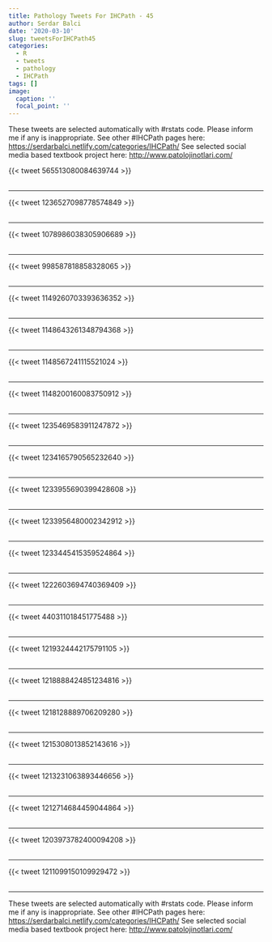 ```yaml
---
title: Pathology Tweets For IHCPath - 45
author: Serdar Balci
date: '2020-03-10'
slug: tweetsForIHCPath45
categories:
  - R
  - tweets
  - pathology
  - IHCPath
tags: []
image:
  caption: ''
  focal_point: ''
---
```



These tweets are selected automatically with #rstats code. Please inform me if any is inappropriate.
See other #IHCPath pages here: https://serdarbalci.netlify.com/categories/IHCPath/ 
See selected social media based textbook project here: http://www.patolojinotlari.com/

{{< tweet 565513080084639744 >}}
<br>
<br>
<hr>
{{< tweet 1236527098778574849 >}}
<br>
<br>
<hr>
{{< tweet 1078986038305906689 >}}
<br>
<br>
<hr>
{{< tweet 998587818858328065 >}}
<br>
<br>
<hr>
{{< tweet 1149260703393636352 >}}
<br>
<br>
<hr>
{{< tweet 1148643261348794368 >}}
<br>
<br>
<hr>
{{< tweet 1148567241115521024 >}}
<br>
<br>
<hr>
{{< tweet 1148200160083750912 >}}
<br>
<br>
<hr>
{{< tweet 1235469583911247872 >}}
<br>
<br>
<hr>
{{< tweet 1234165790565232640 >}}
<br>
<br>
<hr>
{{< tweet 1233955690399428608 >}}
<br>
<br>
<hr>
{{< tweet 1233956480002342912 >}}
<br>
<br>
<hr>
{{< tweet 1233445415359524864 >}}
<br>
<br>
<hr>
{{< tweet 1222603694740369409 >}}
<br>
<br>
<hr>
{{< tweet 440311018451775488 >}}
<br>
<br>
<hr>
{{< tweet 1219324442175791105 >}}
<br>
<br>
<hr>
{{< tweet 1218888424851234816 >}}
<br>
<br>
<hr>
{{< tweet 1218128889706209280 >}}
<br>
<br>
<hr>
{{< tweet 1215308013852143616 >}}
<br>
<br>
<hr>
{{< tweet 1213231063893446656 >}}
<br>
<br>
<hr>
{{< tweet 1212714684459044864 >}}
<br>
<br>
<hr>
{{< tweet 1203973782400094208 >}}
<br>
<br>
<hr>
{{< tweet 1211099150109929472 >}}
<br>
<br>
<hr>


These tweets are selected automatically with #rstats code. Please inform me if any is inappropriate.
See other #IHCPath pages here: https://serdarbalci.netlify.com/categories/IHCPath/ 
See selected social media based textbook project here: http://www.patolojinotlari.com/
